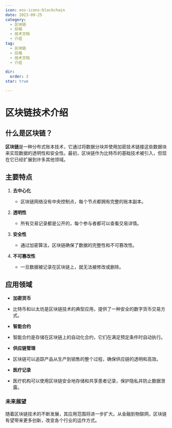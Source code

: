 ```yaml
---
icon: eos-icons:blockchain
date: 2023-09-25
category:
  - 区块链
  - 后端
  - 技术文档
  - 介绍
tag:
  - 区块链
  - 后端
  - 技术文档
  - 介绍

dir:
  order: 3
star: true   

---
```

# 区块链技术介绍

## 什么是区块链？

**区块链**是一种分布式账本技术，它通过将数据分块并使用加密技术链接这些数据块来实现数据的透明性和安全性。最初，区块链作为比特币的基础技术被引入，但现在它已经扩展到许多其他领域。
<!-- more -->
## 主要特点

1. **去中心化**
    - 区块链网络没有中央控制点，每个节点都拥有完整的账本副本。
  
2. **透明性**
    - 所有交易记录都是公开的，每个参与者都可以查看交易详情。
  
3. **安全性**
    - 通过加密算法，区块链确保了数据的完整性和不可篡改性。
  
4. **不可篡改性**
    - 一旦数据被记录在区块链上，就无法被修改或删除。

## 应用领域

- **加密货币**
- 比特币和以太坊是区块链技术的典型应用，提供了一种安全的数字货币交易方式。

- **智能合约**
- 智能合约是存储在区块链上的自动化合约，它们在满足预定条件时自动执行。

- **供应链管理**
- 区块链可以追踪产品从生产到销售的整个过程，确保供应链的透明和高效。

- **医疗记录**
- 医疗机构可以使用区块链安全地存储和共享患者记录，保护隐私并防止数据泄露。

### 未来展望

随着区块链技术的不断发展，其应用范围将进一步扩大。从金融到物联网，区块链有望带来更多创新，改变各个行业的运作方式。
